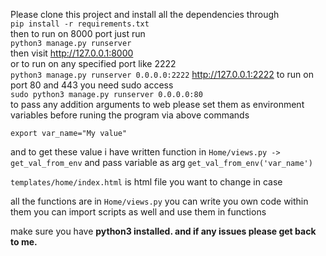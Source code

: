 Please clone this project and install all the dependencies through
<br>`pip install -r requirements.txt`<br>
then to run on 8000 port just run<br>
`python3 manage.py runserver`<br> then visit
http://127.0.0.1:8000
<br>
or to run on any specified port like 2222<br>
`python3 manage.py runserver 0.0.0.0:2222`
http://127.0.0.1:2222
to run on port 80 and 443 you need sudo access<br>
`sudo python3 manage.py runserver 0.0.0.0:80` <br>
to pass any addition arguments to web please set them as environment variables before runing the program via above commands
 
`export var_name="My value"` 

and to get these value i have written function in 
`Home/views.py -> get_val_from_env` and pass variable as arg
`get_val_from_env('var_name')`

`templates/home/index.html` is html file you want to change in case

all the functions are in `Home/views.py`
you can write you own code within them
 you can import scripts as well and use them in functions
 
 make sure you have <b>python3<b> installed.
 and if any issues please get back to me.